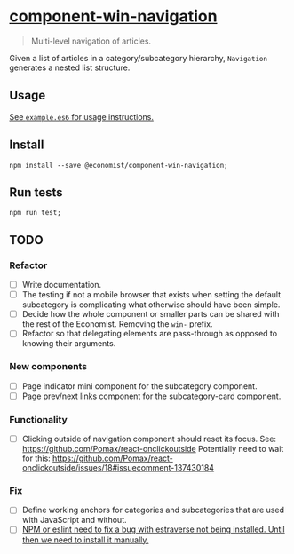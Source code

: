 # [component-win-navigation](http://economist-components.github.io/component-library/#@economist/component-win-navigation)
> Multi-level navigation of articles.

Given a list of articles in a category/subcategory hierarchy, `Navigation` generates a nested list structure.

## Usage

[See `example.es6` for usage instructions.](./example.es6)

## Install

```
npm install --save @economist/component-win-navigation;
```

## Run tests

```
npm run test;
```

## TODO

### Refactor

- [ ] Write documentation.
- [ ] The testing if not a mobile browser that exists when setting the default subcategory is complicating what otherwise should have been simple.
- [ ] Decide how the whole component or smaller parts can be shared with the rest of the Economist. Removing the `win-` prefix.
- [ ] Refactor so that delegating elements are pass-through as opposed to knowing their arguments.

### New components

- [ ] Page indicator mini component for the subcategory component.
- [ ] Page prev/next links component for the subcategory-card component.

### Functionality

- [ ] Clicking outside of navigation component should reset its focus. See: https://github.com/Pomax/react-onclickoutside
Potentially need to wait for this: https://github.com/Pomax/react-onclickoutside/issues/18#issuecomment-137430184

### Fix

- [ ] Define working anchors for categories and subcategories that are used with JavaScript and without.
- [ ] [NPM or eslint need to fix a bug with estraverse not being installed. Until then we need to install it manually.](https://github.com/EconomistDigitalSolutions/fe-component-devpack/issues/18#issuecomment-142613986)

